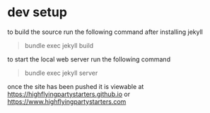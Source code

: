 # dev setup #

to build the source run the following command after installing jekyll

> bundle exec jekyll build

to start the local web server run the following command

> bundle exec jekyll server

once the site has been pushed it is viewable at https://highflyingpartystarters.github.io or https://www.highflyingpartystarters.com  